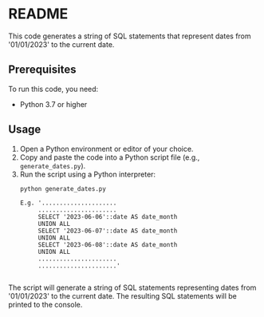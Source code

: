 # README

This code generates a string of SQL statements that represent dates from '01/01/2023' to the current date.

## Prerequisites

To run this code, you need:

- Python 3.7 or higher

## Usage

1. Open a Python environment or editor of your choice.
2. Copy and paste the code into a Python script file (e.g., `generate_dates.py`).
3. Run the script using a Python interpreter:
   ```shell
   python generate_dates.py

   E.g. '.....................
        ......................
        SELECT '2023-06-06'::date AS date_month
        UNION ALL
        SELECT '2023-06-07'::date AS date_month
        UNION ALL
        SELECT '2023-06-08'::date AS date_month
        UNION ALL
        ......................
        ......................'


The script will generate a string of SQL statements representing dates from '01/01/2023' to the current date.
The resulting SQL statements will be printed to the console.